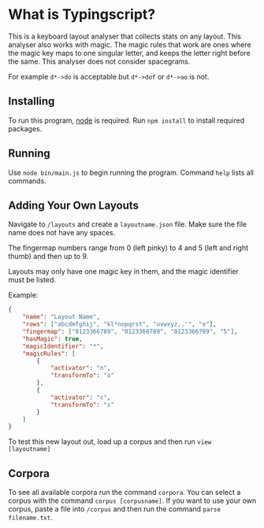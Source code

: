# What is Typingscript?
This is a keyboard layout analyser that collects stats on any layout. This analyser also works with magic. The magic rules that work are ones where the magic key maps to one singular letter, and keeps the letter right before the same. This analyser does not consider spacegrams.

For example `d*->do` is acceptable but `d*->dof` or `d*->ao` is not.

## Installing
To run this program, [node](https://nodejs.org/en/download) is required. Run `npm install` to install required packages.

## Running
Use `node bin/main.js` to begin running the program. Command `help` lists all commands.

## Adding Your Own Layouts
Navigate to `/layouts` and create a `layoutname.json` file. Make sure the file name does not have any spaces.

The fingermap numbers range from 0 (left pinky) to 4 and 5 (left and right thumb) and then up to 9.

Layouts may only have one magic key in them, and the magic identifier must be listed.

Example:

```json
{
    "name": "Layout Name",
    "rows": ["abcdmfghij", "kl*nopqrst", "uvwxyz,.'", "e"],
    "fingermap": ["0123366789", "0123366789", "0123366789", "5"],
    "hasMagic": true,
    "magicIdentifier": "*",
    "magicRules": [
        {
            "activator": "n",
            "transformTo": "o"
        },
        {
            "activator": "c",
            "transformTo": "s"
        }
    ]
}
```

To test this new layout out, load up a corpus and then run `view [layoutname]`

## Corpora
To see all available corpora run the command `corpora`. You can select a corpus with the command `corpus [corpusname]`. If you want to use your own corpus, paste a file into `/corpus` and then run the command `parse filename.txt`.
